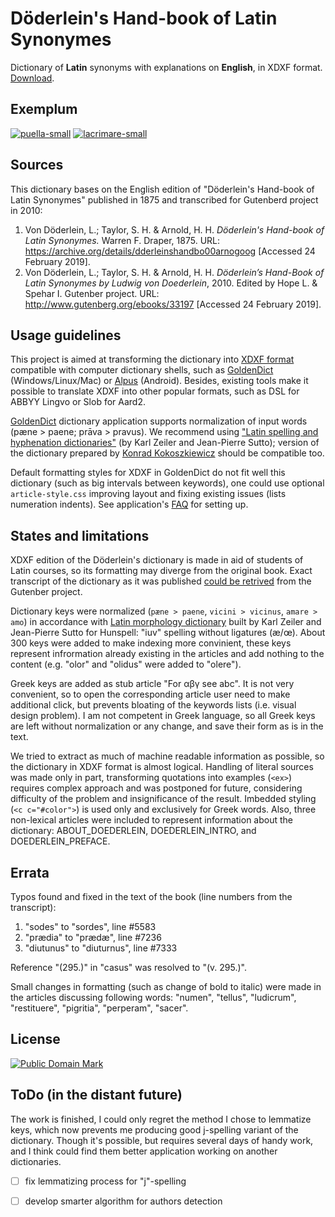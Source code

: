 # Döderlein's Hand-book of Latin Synonymes

Dictionary of **Latin** synonyms with explanations on **English**, in XDXF format. [Download](https://github.com/nikita-moor/latin-dictionary/releases/tag/doederlein1874-6).

## Exemplum

[![puella-small](https://user-images.githubusercontent.com/13879891/54175983-eb50b500-449d-11e9-8c00-a9869ef148aa.png)](https://user-images.githubusercontent.com/13879891/54175982-eb50b500-449d-11e9-9620-ad1bbec759e0.png) [![lacrimare-small](https://user-images.githubusercontent.com/13879891/54175880-944ae000-449d-11e9-888a-281afb307037.png)](https://user-images.githubusercontent.com/13879891/54175878-944ae000-449d-11e9-92c5-a27193247c62.png)


## Sources

This dictionary bases on the English edition of "Döderlein's Hand-book of Latin Synonymes" published in 1875 and transcribed for Gutenberd project in 2010:
    
1. Von Döderlein, L.; Taylor, S. H. & Arnold, H. H. _Döderlein's Hand-book of Latin Synonymes._ Warren F. Draper, 1875. URL: <https://archive.org/details/dderleinshandbo00arnogoog> \[Accessed 24 February 2019\].
1. Von Döderlein, L.; Taylor, S. H. & Arnold, H. H. _Döderlein’s Hand-Book of Latin Synonymes by Ludwig von Doederlein_, 2010. Edited by Hope L. & Spehar I. Gutenber project. URL: <http://www.gutenberg.org/ebooks/33197> \[Accessed 24 February 2019\].


## Usage guidelines

This project is aimed at transforming the dictionary into [XDXF format][1] compatible with computer dictionary shells, such as [GoldenDict][2] (Windows/Linux/Mac) or [Alpus][3] (Android). Besides, existing tools make it possible to translate XDXF into other popular formats, such as DSL for ABBYY Lingvo or Slob for Aard2.

[GoldenDict][2] dictionary application supports normalization of input words (pæne > paene; prāva > pravus). We recommend using ["Latin spelling and hyphenation dictionaries"][6] (by Karl Zeiler and Jean-Pierre Sutto); version of the dictionary prepared by [Konrad Kokoszkiewicz][9] should be compatible too.

Default formatting styles for XDXF in GoldenDict do not fit well this dictionary (such as big intervals between keywords), one could use optional `article-style.css` improving layout and fixing existing issues (lists numeration indents). See application's [FAQ][7] for setting up.


## States and limitations

XDXF edition of the Döderlein's dictionary is made in aid of students of Latin courses, so its formatting may diverge from the original book. Exact transcript of the dictionary as it was published [could be retrived][8] from the Gutenber project.

Dictionary keys were normalized (`pæne > paene`, `vicini > vicinus`, `amare > amo`) in accordance with [Latin morphology dictionary][6] built by Karl Zeiler and Jean-Pierre Sutto for Hunspell: "iuv" spelling without ligatures (æ/œ). About 300 keys were added to make indexing more convinient, these keys represent infrormation already existing in the articles and add nothing to the content (e.g. "olor" and "olidus" were added to "olere").

Greek keys are added as stub article "For αβγ see abc". It is not very convenient, so to open the corresponding article user need to make additional click, but prevents bloating of the keywords lists (i.e. visual design problem). I am not competent in Greek language, so all Greek keys are left without normalization or any change, and save their form as is in the text.

We tried to extract as much of machine readable information as possible, so the dictionary in XDXF format is almost logical. Handling of literal sources was made only in part, transforming quotations into examples (`<ex>`) requires complex approach and was postponed for future, considering difficulty of the problem and insignificance of the result. Imbedded styling (`<c c="#color">`) is used only and exclusively for Greek words. Also, three non-lexical articles were included to represent information about the dictionary: ABOUT_DOEDERLEIN, DOEDERLEIN_INTRO, and DOEDERLEIN_PREFACE.


## Errata

Typos found and fixed in the text of the book (line numbers from the transcript):

1. "sodes" to "sordes", line #5583
1. "prædia" to "prædæ", line #7236
1. "diutunus" to "diuturnus", line #7333

Reference "(295.)" in "casus" was resolved to "(v. 295.)".

Small changes in formatting (such as change of bold to italic) were made in the articles discussing following words: "numen", "tellus", "ludicrum", "restituere", "pigritia", "perperam", "sacer".


## License

<a rel="license" href="http://creativecommons.org/publicdomain/mark/1.0/">
<img src="https://licensebuttons.net/p/mark/1.0/88x31.png"
     style="border-style: none;" alt="Public Domain Mark" />
</a>


## ToDo (in the distant future)

The work is finished, I could only regret the method I chose to lemmatize keys, which now prevents me producing good j-spelling variant of the dictionary. Though it's possible, but requires several days of handy work, and I think could find them better application working on another dictionaries.

* [ ] fix lemmatizing process for "j"-spelling
* [ ] develop smarter algorithm for authors detection


[1]: https://en.wikipedia.org/wiki/XDXF
[2]: https://en.wikipedia.org/wiki/GoldenDict
[3]: https://play.google.com/store/apps/details?id=com.ngcomputing.fora.android
[6]: https://extensions.libreoffice.org/extensions/latin-spelling-and-hyphenation-dictionaries
[7]: http://goldendict.org/wiki/index.php/FAQ#How_do_I_change_the_font_used_for_the_articles.3F_Or_alter_its_appearance_in_any_other_way.3F
[8]: http://www.gutenberg.org/ebooks/33197
[9]: http://www.obta.uw.edu.pl/~draco/
